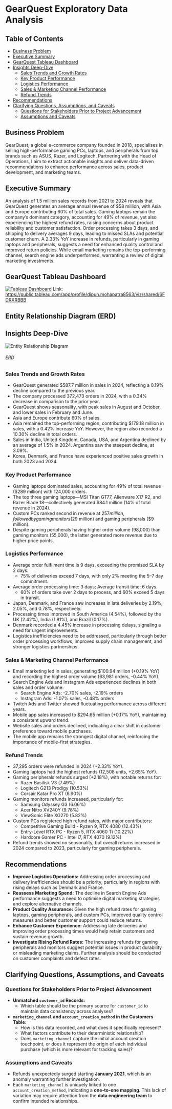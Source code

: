 # GearQuest Exploratory Data Analysis

## Table of Contents
- [Business Problem](#business-problem)
- [Executive Summary](#executive-summary)
- [GearQuest Tableau Dashboard](#gearquest-tableau-dashboard)
- [Insights Deep-Dive](#insights-deep-dive)
  - [Sales Trends and Growth Rates](#sales-trends-and-growth-rates)
  - [Key Product Performance](#key-product-performance)
  - [Logistics Performance](#logistics-performance)
  - [Sales & Marketing Channel Performance](#sales--marketing-channel-performance)
  - [Refund Trends](#refund-trends)
- [Recommendations](#recommendations)
- [Clarifying Questions, Assumptions, and Caveats](#clarifying-questions-assumptions-and-caveats)
  - [Questions for Stakeholders Prior to Project Advancement](#questions-for-stakeholders-prior-to-project-advancement)
  - [Assumptions and Caveats](#assumptions-and-caveats)

## Business Problem
GearQuest, a global e-commerce company founded in 2018, specialises in selling high-performance gaming PCs, laptops, and peripherals from top brands such as ASUS, Razer, and Logitech. Partnering with the Head of Operations, I aim to extract actionable insights and deliver data-driven recommendations to enhance performance across sales, product development, and marketing teams.

## Executive Summary
An analysis of 1.5 million sales records from 2021 to 2024 reveals that GearQuest generates an average annual revenue of $58 million, with Asia and Europe contributing 60% of total sales. Gaming laptops remain the company’s dominant category, accounting for 49% of revenue, yet also experiencing the highest refund rates, raising concerns about product reliability and customer satisfaction. Order processing takes 3 days, and shipping to delivery averages 9 days, leading to missed SLAs and potential customer churn. A 2.33% YoY increase in refunds, particularly in gaming laptops and peripherals, suggests a need for enhanced quality control and improved return policies. While email marketing remains the top-performing channel, search engine ads underperformed, warranting a review of digital marketing investments.

## GearQuest Tableau Dashboard
[![Tableau Dashboard](https://github.com/DipunMohapatra/GearQuest-Exploratory-Data-Analysis/blob/c1e29ec8764ff4a11f2215ecead0736c81843bc4/Visuals/Dashboard%20Preview.png)](https://public.tableau.com/shared/6FDRXRBBB?:display_count=n&:origin=viz_share_link)
Link: https://public.tableau.com/app/profile/dipun.mohapatra8563/viz/shared/6FDRXRBBB

## Entity Relationship Diagram (ERD)

## Insights Deep-Dive
![Entity Relationship Diagram](https://github.com/DipunMohapatra/GearQuest-Exploratory-Data-Analysis/blob/6d432f2c9770d5bcf2e156d4a164417f0521e55c/Visuals/ERD.png)
###### ERD

### Sales Trends and Growth Rates
- GearQuest generated $587.7 million in sales in 2024, reflecting a 0.19% decline compared to the previous year.
- The company processed 372,473 orders in 2024, with a 0.34% decrease in comparison to the prior year.
- GearQuest shows seasonality, with peak sales in August and October, and lower sales in February and June.
- Asia and Europe contribute 60% of sales.
- Asia remained the top-performing region, contributing $179.18 million in sales, with a 0.42% increase YoY. However, the region also recorded a 10.30% decline in total orders.
- Sales in India, United Kingdom, Canada, USA, and Argentina declined by an average of 1.5% in 2024. Argentina saw the steepest decline, at 3.09%.
- Korea, Denmark, and France have experienced positive sales growth in both 2023 and 2024.

### Key Product Performance
- Gaming laptops dominated sales, accounting for 49% of total revenue ($289 million) with 124,000 orders.
- The top three gaming laptops—MSI Titan GT77, Alienware X17 R2, and Razer Blade 18—collectively generated $84.1 million (14% of total revenue in 2024).
- Custom PCs ranked second in revenue at $257 million, followed by gaming monitors ($29 million) and gaming peripherals ($9 million).
- Despite gaming peripherals having higher order volume (98,000) than gaming monitors (55,000), the latter generated more revenue due to higher price points.

### Logistics Performance
- Average order fulfilment time is 9 days, exceeding the promised SLA by 2 days.
  - 75% of deliveries exceed 7 days, with only 2% meeting the 5–7 day commitment.
- Average order processing time: 3 days; Average transit time: 6 days.
  - 60% of orders take over 2 days to process, and 60% exceed 5 days in transit.
- Japan, Denmark, and France saw increases in late deliveries by 2.19%, 2.05%, and 0.78%, respectively.
- Processing times improved in South America (4.54%), followed by the UK (2.42%), India (1.81%), and Brazil (0.17%).
- Denmark recorded a 4.45% increase in processing delays, signaling a need for urgent improvements.
- Logistics inefficiencies need to be addressed, particularly through better order processing workflows, improved supply chain management, and stronger logistics partnerships.

### Sales & Marketing Channel Performance
- Email marketing led in sales, generating $100.94 million (+0.19% YoY) and recording the highest order volume (63,981 orders, -0.44% YoY).
- Search Engine Ads and Instagram Ads experienced declines in both sales and order volume:
  - Search Engine Ads: -2.70% sales, -2.19% orders
  - Instagram Ads: -1.07% sales, -0.48% orders
- Twitch Ads and Twitter showed fluctuating performance across different years.
- Mobile app sales increased to $294.65 million (+0.17% YoY), maintaining a consistent upward trend.
- Website sales and orders declined, indicating a clear shift in customer preference toward mobile purchases.
- The mobile app remains the strongest digital channel, reinforcing the importance of mobile-first strategies.

### Refund Trends
- 37,295 orders were refunded in 2024 (+2.33% YoY).
- Gaming laptops had the highest refunds (12,508 units, +2.65% YoY).
- Gaming peripherals refunds surged (+2.18%), with notable returns for:
  - Razer Basilisk V3 (7.49%)
  - Logitech G213 Prodigy (10.53%)
  - Corsair Katar Pro XT (6.90%)
- Gaming monitors refunds increased, particularly for:
  - Samsung Odyssey G3 (6.06%)
  - Acer Nitro XV240Y (9.78%)
  - ViewSonic Elite XG270 (5.82%)
- Custom PCs registered high refund rates, with major contributors:
  - Competitive Gaming Build - Ryzen 9, RTX 4080 (12.43%)
  - Entry-Level RTX PC - Ryzen 5, RTX 4060 Ti (10.22%)
  - Hardcore Gamer PC - Intel i7, RTX 4070 (9.12%)
- Refund trends showed no seasonality, but overall returns increased in 2024 compared to 2023, particularly for gaming peripherals.

## Recommendations
- **Improve Logistics Operations:** Addressing order processing and delivery inefficiencies should be a priority, particularly in regions with rising delays such as Denmark and France.
- **Reassess Marketing Spend:** The decline in Search Engine Ads performance suggests a need to optimise digital marketing strategies and explore alternative channels.
- **Product Quality Assurance:** Given the high refund rates for gaming laptops, gaming peripherals, and custom PCs, improved quality control measures and better customer support could reduce returns.
- **Enhance Customer Experience:** Addressing late deliveries and improving order processing times would help retain customers and sustain revenue growth.
- **Investigate Rising Refund Rates:** The increasing refunds for gaming peripherals and monitors suggest potential issues in product durability or misleading marketing claims. Further analysis should be conducted on customer complaints and defect rates.

## Clarifying Questions, Assumptions, and Caveats

### Questions for Stakeholders Prior to Project Advancement
- **Unmatched `customer_id` Records:**
  - Which table should be the primary source for `customer_id` to maintain data consistency across analyses?
- **`marketing_channel` and `account_creation_method` in the Customers Table:**
  - How is this data recorded, and what does it specifically represent?
  - What factors contribute to their deterministic relationship?
  - Does `marketing_channel` capture the initial account creation touchpoint, or does it represent the origin of each individual purchase (which is more relevant for tracking sales)?

### Assumptions and Caveats
- Refunds unexpectedly surged starting **January 2021**, which is an anomaly warranting further investigation.
- Each `marketing_channel` is uniquely linked to one `account_creation_method`, indicating a **one-to-one mapping**. This lack of variation may require attention from the **data engineering team** to confirm intended relationships.
